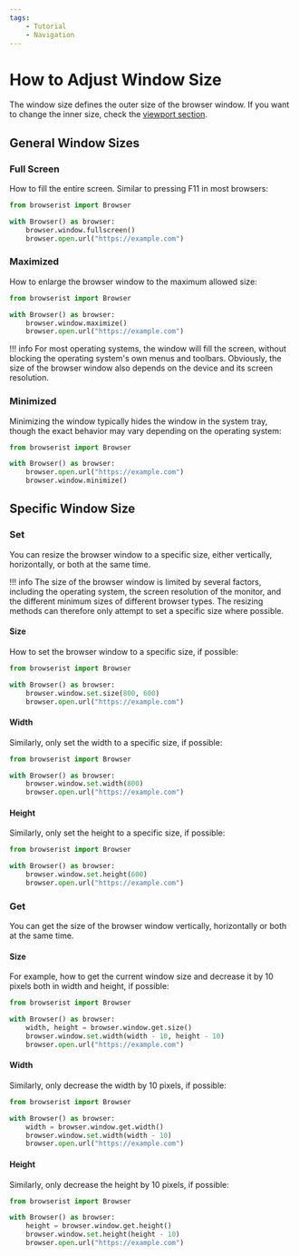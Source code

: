 ```yaml
---
tags:
    - Tutorial
    - Navigation
---
```


# How to Adjust Window Size
The window size defines the outer size of the browser window. If you want to change the inner size, check the [viewport section](../../settings/viewport.md).

## General Window Sizes
### Full Screen
How to fill the entire screen. Similar to pressing F11 in most browsers:

```python linenums="1"
from browserist import Browser

with Browser() as browser:
    browser.window.fullscreen()
    browser.open.url("https://example.com")
```

### Maximized
How to enlarge the browser window to the maximum allowed size:

```python linenums="1"
from browserist import Browser

with Browser() as browser:
    browser.window.maximize()
    browser.open.url("https://example.com")
```

!!! info
    For most operating systems, the window will fill the screen, without blocking the operating system's own menus and toolbars. Obviously, the size of the browser window also depends on the device and its screen resolution.

### Minimized
Minimizing the window typically hides the window in the system tray, though the exact behavior may vary depending on the operating system:

```python linenums="1"
from browserist import Browser

with Browser() as browser:
    browser.open.url("https://example.com")
    browser.window.minimize()
```

## Specific Window Size
### Set
You can resize the browser window to a specific size, either vertically, horizontally, or both at the same time.

!!! info
    The size of the browser window is limited by several factors, including the operating system, the screen resolution of the monitor, and the different minimum sizes of different browser types. The resizing methods can therefore only attempt to set a specific size where possible.

#### Size
How to set the browser window to a specific size, if possible:

```python linenums="1"
from browserist import Browser

with Browser() as browser:
    browser.window.set.size(800, 600)
    browser.open.url("https://example.com")
```

#### Width
Similarly, only set the width to a specific size, if possible:

```python linenums="1"
from browserist import Browser

with Browser() as browser:
    browser.window.set.width(800)
    browser.open.url("https://example.com")
```

#### Height
Similarly, only set the height to a specific size, if possible:

```python linenums="1"
from browserist import Browser

with Browser() as browser:
    browser.window.set.height(600)
    browser.open.url("https://example.com")
```

### Get
You can get the size of the browser window vertically, horizontally or both at the same time.

#### Size
For example, how to get the current window size and decrease it by 10 pixels both in width and height, if possible:

```python linenums="1"
from browserist import Browser

with Browser() as browser:
    width, height = browser.window.get.size()
    browser.window.set.width(width - 10, height - 10)
    browser.open.url("https://example.com")
```

#### Width
Similarly, only decrease the width by 10 pixels, if possible:

```python linenums="1"
from browserist import Browser

with Browser() as browser:
    width = browser.window.get.width()
    browser.window.set.width(width - 10)
    browser.open.url("https://example.com")
```

#### Height
Similarly, only decrease the height by 10 pixels, if possible:

```python linenums="1"
from browserist import Browser

with Browser() as browser:
    height = browser.window.get.height()
    browser.window.set.height(height - 10)
    browser.open.url("https://example.com")
```
